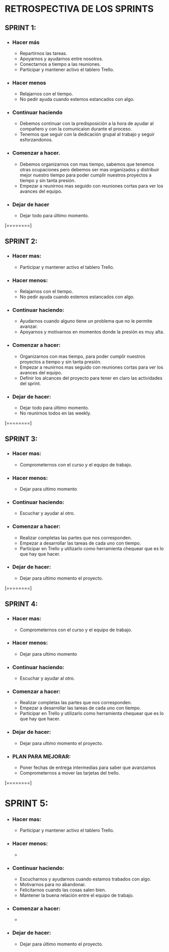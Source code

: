 # RETROSPECTIVA DE LOS SPRINTS

## SPRINT 1:

- ### Hacer más
	- Repartirnos las tareas.
	- Apoyarnos y ayudarnos entre nosotros.
	- Conectarnos a tiempo a las reuniones.
	- Participar y mantener activo el tablero Trello.

- ### Hacer menos
	- Relajarnos con el tiempo.
	- No pedir ayuda cuando estemos estancados con algo.

- ### Continuar haciendo
	- Debemos continuar con la predisposición a la hora de ayudar al compañero y con la comunicaion durante el proceso.
	- Tenemos que seguir con la dedicación grupal al trabajo y seguir esforzandonos.

- ### Comenzar a hacer.
	- Debemos organizarnos con mas tiempo, sabemos que tenemos otras ocupaciones pero debemos ser mas organizados y distribuir mejor nuestro tiempo para poder cumplir nuestros proyectos a tiempo y sin tanta presión.
	- Empezar a reunirnos mas seguido con reuniones cortas para ver los avances del equipo.

- ### Dejar de hacer
	- Dejar todo para último momento.


[========]


## SPRINT 2:

- ### Hacer mas:
	- Participar y mantener activo el tablero Trello.

- ### Hacer menos:
	- Relajarnos con el tiempo.
	- No pedir ayuda cuando estemos estancados con algo.

- ### Continuar haciendo:
	- Ayudarnos cuando alguno tiene un problema que no le permite avanzar.
	- Apoyarnos y motivarnos en momentos donde la presión es muy alta.

- ### Comenzar a hacer:
	- Organizarnos con mas tiempo, para poder cumplir nuestros proyectos a tiempo y sin tanta presión.
	- Empezar a reunirnos mas seguido con reuniones cortas para ver los avances del equipo.
	- Definir los alcances del proyecto para tener en claro las actividades del sprint.

- ### Dejar de hacer:
	- Dejar todo para último momento.
	- No reunirnos todos en las weekly.


[========]


## SPRINT 3:

- ### Hacer mas:
	- Comprometernos con el curso y el equipo de trabajo.

- ### Hacer menos:
	- Dejar para ultimo momento

- ### Continuar haciendo:
	- Escuchar y ayudar al otro.

- ### Comenzar a hacer:
	- Realizar completas las partes que nos corresponden.
	- Empezar a desarrollar las tareas de cada uno con tiempo.
	- Participar en Trello y utilizarlo como herramienta chequear que es lo que hay que hacer.

- ### Dejar de hacer:
	- Dejar para ultimo momento el proyecto.


[========]

## SPRINT 4:

- ### Hacer mas:
	- Comprometernos con el curso y el equipo de trabajo.

- ### Hacer menos:
	- Dejar para ultimo momento

- ### Continuar haciendo:
	- Escuchar y ayudar al otro.

- ### Comenzar a hacer:
	- Realizar completas las partes que nos corresponden.
	- Empezar a desarrollar las tareas de cada uno con tiempo.
	- Participar en Trello y utilizarlo como herramienta chequear que es lo que hay que hacer.

- ### Dejar de hacer:
	- Dejar para ultimo momento el proyecto.

- ### PLAN PARA MEJORAR:
	- Poner fechas de entrega intermedias para saber que avanzamos
	- Comprometernos a mover las tarjetas del trello.


[========]

# SPRINT 5:

- ### Hacer mas:
	- Participar y mantener activo el tablero Trello.	
	

- ### Hacer menos:
	- 

- ### Continuar haciendo:
	- Escucharnos y ayudarnos cuando estamos trabados con algo.
	- Motivarnos para no abandonar.
	- Felicitarnos cuando las cosas salen bien.
	- Mantener la buena relación entre el equipo de trabajo.

- ### Comenzar a hacer:
	- 

- ### Dejar de hacer:
	-  Dejar para último momento el proyecto.
